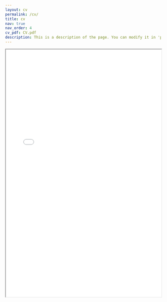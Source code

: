 ```yaml
---
layout: cv
permalink: /cv/
title: cv
nav: true
nav_order: 4
cv_pdf: CV.pdf
description: This is a description of the page. You can modify it in 'pages/_cv.md'. You can also change or remove the top pdf download button.
---
```


<div style="width: 100%; height:800">
<iframe src="{{ site.url }}/assets/pdf/CV.pdf" width="100%" height="800">
Please click on the icon on the top right to download my CV if it does not show up in your browser. 
</iframe>
</div>